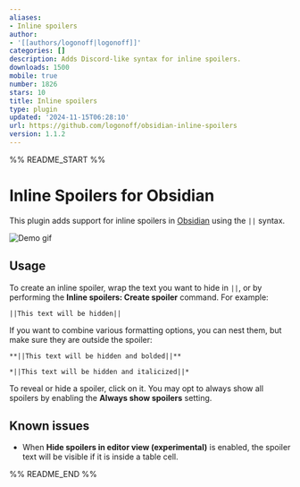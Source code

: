 ```yaml
---
aliases:
- Inline spoilers
author:
- '[[authors/logonoff|logonoff]]'
categories: []
description: Adds Discord-like syntax for inline spoilers.
downloads: 1500
mobile: true
number: 1826
stars: 10
title: Inline spoilers
type: plugin
updated: '2024-11-15T06:28:10'
url: https://github.com/logonoff/obsidian-inline-spoilers
version: 1.1.2
---
```


%% README_START %%

# Inline Spoilers for Obsidian
This plugin adds support for inline spoilers in [Obsidian](https://obsidian.md) using the `||` syntax.

![Demo gif](https://i.imgur.com/YyfMuJt.gif)

## Usage
To create an inline spoiler, wrap the text you want to hide in `||`, or by performing the **Inline spoilers: Create spoiler** command. For example:

```
||This text will be hidden||
```

If you want to combine various formatting options, you can nest them, but make sure they are outside the spoiler:

```
**||This text will be hidden and bolded||**

*||This text will be hidden and italicized||*
```

To reveal or hide a spoiler, click on it. You may opt to always show all spoilers by enabling the **Always show spoilers** setting.


## Known issues
- When **Hide spoilers in editor view (experimental)** is enabled, the spoiler text will be visible if it is inside a table cell.


%% README_END %%